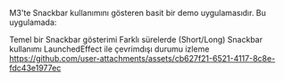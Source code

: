 

M3'te Snackbar kullanımını gösteren basit bir demo uygulamasıdır. Bu uygulamada:

Temel bir Snackbar gösterimi
Farklı sürelerde (Short/Long) Snackbar kullanımı
LaunchedEffect ile çevrimdışı durumu izleme
https://github.com/user-attachments/assets/cb627f21-6521-4117-8c8e-fdc43e1977ec

